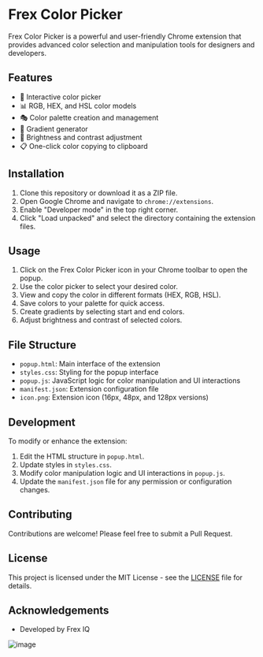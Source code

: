 
# Frex Color Picker

Frex Color Picker is a powerful and user-friendly Chrome extension that provides advanced color selection and manipulation tools for designers and developers.

## Features

- 🎨 Interactive color picker
- 📊 RGB, HEX, and HSL color models
- 🎭 Color palette creation and management
- 🌈 Gradient generator
- 🔧 Brightness and contrast adjustment
- 📋 One-click color copying to clipboard

## Installation

1. Clone this repository or download it as a ZIP file.
2. Open Google Chrome and navigate to `chrome://extensions`.
3. Enable "Developer mode" in the top right corner.
4. Click "Load unpacked" and select the directory containing the extension files.

## Usage

1. Click on the Frex Color Picker icon in your Chrome toolbar to open the popup.
2. Use the color picker to select your desired color.
3. View and copy the color in different formats (HEX, RGB, HSL).
4. Save colors to your palette for quick access.
5. Create gradients by selecting start and end colors.
6. Adjust brightness and contrast of selected colors.

## File Structure

- `popup.html`: Main interface of the extension
- `styles.css`: Styling for the popup interface
- `popup.js`: JavaScript logic for color manipulation and UI interactions
- `manifest.json`: Extension configuration file
- `icon.png`: Extension icon (16px, 48px, and 128px versions)

## Development

To modify or enhance the extension:

1. Edit the HTML structure in `popup.html`.
2. Update styles in `styles.css`.
3. Modify color manipulation logic and UI interactions in `popup.js`.
4. Update the `manifest.json` file for any permission or configuration changes.

## Contributing

Contributions are welcome! Please feel free to submit a Pull Request.

## License

This project is licensed under the MIT License - see the [LICENSE](License) file for details.

## Acknowledgements

- Developed by Frex IQ


![image](https://github.com/user-attachments/assets/cea7ce1d-8621-4cd0-b552-1c57ba29dbb2)
